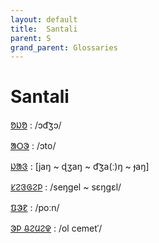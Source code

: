 ```yaml
---
layout: default
title:  Santali
parent: S
grand_parent: Glossaries
---
```


# Santali


[ᱚᱡᱚ](https://en.wiktionary.org/wiki/?curid=1407006)
: /ɔd͡ʒɔ/

[ᱟᱛᱳ](https://en.wiktionary.org/wiki/?curid=1407046)
: /ɔto/

[ᱡᱟᱝ](https://en.wiktionary.org/wiki/?curid=6929614)
: [jaŋ ~ ɖʒaŋ ~ d͡ʒa(ː)ŋ ~ ɟaŋ]

[ᱥᱮᱝᱜᱮᱞ](https://en.wiktionary.org/wiki/?curid=7106679)
: /seŋɡel ~ sɛŋɡɛl/

[ᱯᱳᱱ](https://en.wiktionary.org/wiki/?curid=1409878)
: /poːn/

[ᱳᱞ ᱪᱮᱢᱮᱫ](https://en.wiktionary.org/wiki/?curid=1079242)
: /ol cemetˈ/


